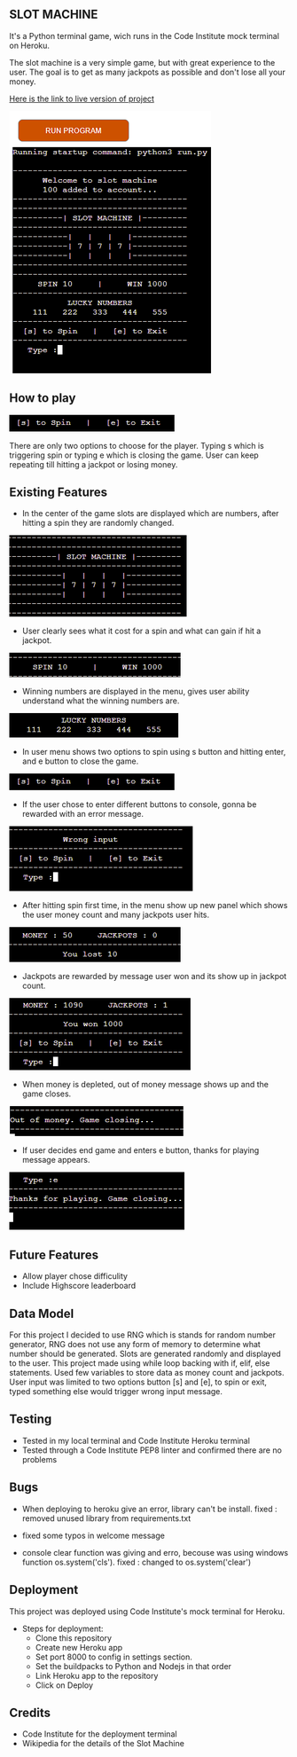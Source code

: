 ## SLOT MACHINE

It's a Python terminal game, wich runs in the Code Institute mock terminal on Heroku. 

The slot machine is a very simple game, but with great experience to the user. The goal is to get as many jackpots as possible and don't lose all your money.

[Here is the link to live version of project](https://slot-machine.herokuapp.com/)

![website](media/readme/fullscreen.png)

## How to play

![menu](media/readme/menu.png)

There are only two options to choose for the player. Typing s which is triggering spin or typing e which is closing the game. 
User can keep repeating till hitting a jackpot or losing money.

## Existing Features

* In the center of the game slots are displayed  which are numbers, after hitting a spin they are randomly changed.

![logo](media/readme/logo.png)

* User clearly sees what it cost for a spin and what can gain if hit a jackpot.

![cost](media/readme/cost.png)

* Winning numbers are displayed in the menu, gives user ability understand what the winning numbers are.

![numbers](media/readme/numbers.png)

* In user menu shows two options to spin using s button and hitting enter, and e button to close the game.

![menu](media/readme/menu.png)

* If the user chose to enter different buttons to console, gonna be rewarded with an error message.

![wrong](media/readme/wrong.png)

* After hitting spin first time, in the menu show up new panel which shows the user money count and many jackpots user hits.

![money](media/readme/money.png)

* Jackpots are rewarded by message user won and its show up in jackpot count.

![jackpot](media/readme/jackpot.png)

* When money is depleted, out of money message shows up and the game closes.

![outofmoney](media/readme/outofmoney.png)

* If user decides end game and enters e button, thanks for playing message appears.

![quit](media/readme/quit.png)

## Future Features

* Allow player chose difficulity
* Include Highscore leaderboard

## Data Model

For this project I decided to use RNG which is stands for random number generator, RNG does not use any form of memory to determine what number should be generated. Slots are generated randomly and displayed to the user. This  project made using while loop backing with if, elif, else statements.
Used few variables to store data as money count and jackpots. User input was limited to two options button [s] and [e], to spin or exit, typed something else would trigger wrong input message.

## Testing

* Tested in my local terminal and Code Institute Heroku terminal
* Tested through a Code Institute PEP8 linter and confirmed there are no problems

## Bugs

* When deploying to heroku give an error, library can't be install.
fixed : removed unused library from requirements.txt

* fixed some typos in welcome message
* console clear function was giving and erro, becouse was using windows function os.system('cls').
fixed : changed to os.system('clear')

## Deployment

This project was deployed using Code Institute's mock terminal for Heroku.

* Steps for deployment:
  * Clone this repository
  * Create new Heroku app
  * Set port 8000 to config in settings section.
  * Set the buildpacks to Python and Nodejs in that order
  * Link Heroku app to the repository
  * Click on Deploy

## Credits

* Code Institute for the deployment terminal
* Wikipedia for the details of the Slot Machine